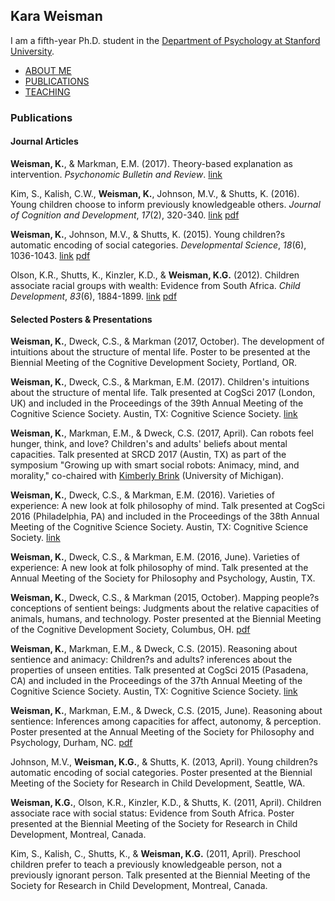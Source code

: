 ## Kara Weisman

I am a fifth-year Ph.D. student in the [Department of Psychology at Stanford University](https://psychology.stanford.edu/).

* [ABOUT ME](https://kgweisman.github.io/about)
* [PUBLICATIONS](https://kgweisman.github.io/publications)
* [TEACHING](https://kgweisman.github.io/teaching)

### Publications

#### Journal Articles

**Weisman, K.**, & Markman, E.M. (2017). Theory-based explanation as intervention. _Psychonomic Bulletin and Review_. [link](http://www.readcube.com/articles/10.3758/s13423-016-1207-2?author_access_token=sDJbPfAPbRSIbsLbDlGa8ZAH0g46feNdnc402WrhzyrXfM5itBtMyVjVlB6lonXukRiOpuDRan29-KQZFHMnjqz8isY7i0JADwz7M61StkaFLCPB5xg6ZdX_nyzcJ_t_fElFpwuVnNZVDUw3pDYyEg%3D%3D)

Kim, S., Kalish, C.W., **Weisman, K.**, Johnson, M.V., & Shutts, K. (2016). Young children choose to inform previously knowledgeable others. _Journal of Cognition and Development_, _17_(2), 320-340. [link](http://www.tandfonline.com/doi/abs/10.1080/15248372.2014.952731) [pdf](http://web.stanford.edu/~kweisman/publications/Kim,%20Kalish,%20Weisman,%20Johnson,%20&%20Shutts%20(2016).pdf)

**Weisman, K.**, Johnson, M.V., & Shutts, K. (2015). Young children?s automatic encoding of social categories. _Developmental Science_, _18_(6), 1036-1043. [link](http://onlinelibrary.wiley.com/doi/10.1111/desc.12269/full) [pdf](http://web.stanford.edu/~kweisman/publications/Weisman,%20Johnson,%20&%20Shutts%20(2015).pdf)

Olson, K.R., Shutts, K., Kinzler, K.D., & **Weisman, K.G.** (2012). Children associate racial groups with wealth: Evidence from South Africa. _Child Development_, _83_(6), 1884-1899. [link](http://onlinelibrary.wiley.com/doi/10.1111/j.1467-8624.2012.01819.x/abstract) [pdf](http://web.stanford.edu/~kweisman/publications/Olson,%20Shutts,%20Kinzler,%20&%20Weisman%20(2012).pdf)

#### Selected Posters & Presentations

**Weisman, K.**, Dweck, C.S., & Markman (2017, October). The development of intuitions about the structure of mental life. Poster to be presented at the Biennial Meeting of the Cognitive Development Society, Portland, OR.

**Weisman, K.**, Dweck, C.S., & Markman, E.M. (2017). Children's intuitions about the structure of mental life. Talk presented at CogSci 2017 (London, UK) and included in the Proceedings of the 39th Annual Meeting of the Cognitive Science Society. Austin, TX: Cognitive Science Society. [link](https://mindmodeling.org/cogsci2017/papers/0256/paper0256.pdf)

**Weisman, K.**, Markman, E.M., & Dweck, C.S. (2017, April). Can robots feel hunger, think, and love? Children's and adults' beliefs about mental capacities. Talk presented at SRCD 2017 (Austin, TX) as part of the symposium "Growing up with smart social robots: Animacy, mind, and morality," co-chaired with [Kimberly Brink](https://lsa.umich.edu/psych/people/graduate-students/kabrink.html) (University of Michigan).

**Weisman, K.**, Dweck, C.S., & Markman, E.M. (2016). Varieties of experience: A new look at folk philosophy of mind. Talk presented at CogSci 2016 (Philadelphia, PA) and included in the Proceedings of the 38th Annual Meeting of the Cognitive Science Society. Austin, TX: Cognitive Science Society. [link](https://mindmodeling.org/cogsci2016/papers/0472/paper0472.pdf)

**Weisman, K.**, Dweck, C.S., & Markman, E.M. (2016, June). Varieties of experience: A new look at folk philosophy of mind. Talk presented at the Annual Meeting of the Society for Philosophy and Psychology, Austin, TX.

**Weisman, K.**, Dweck, C.S., & Markman (2015, October). Mapping people?s conceptions of sentient beings: Judgments about the relative capacities of animals, humans, and technology. Poster presented at the Biennial Meeting of the Cognitive Development Society, Columbus, OH. [pdf](http://web.stanford.edu/~kweisman/publications/Weisman,%20Dweck,%20&%20Markman%20(2015%20CDS%20poster).pdf)

**Weisman, K.**, Markman, E.M., & Dweck, C.S. (2015). Reasoning about sentience and animacy: Children?s and adults? inferences about the properties of unseen entities. Talk presented at CogSci 2015 (Pasadena, CA) and included in the Proceedings of the 37th Annual Meeting of the Cognitive Science Society. Austin, TX: Cognitive Science Society. [link](https://mindmodeling.org/cogsci2015/papers/0450/paper0450.pdf)

**Weisman, K.**, Markman, E.M., & Dweck, C.S. (2015, June). Reasoning about sentience: Inferences among capacities for affect, autonomy, & perception. Poster presented at the Annual Meeting of the Society for Philosophy and Psychology, Durham, NC. [pdf](http://web.stanford.edu/~kweisman/publications/Weisman,%20Markman,%20&%20Dweck%20(2015%20SPP%20poster).pdf)

Johnson, M.V., **Weisman, K.G.**, & Shutts, K. (2013, April). Young children?s automatic encoding of social categories. Poster presented at the Biennial Meeting of the Society for Research in Child Development, Seattle, WA.

**Weisman, K.G.**, Olson, K.R., Kinzler, K.D., & Shutts, K. (2011, April). Children associate race with social status: Evidence from South Africa. Poster presented at the Biennial Meeting of the Society for Research in Child Development, Montreal, Canada.

Kim, S., Kalish, C., Shutts, K., & **Weisman, K.G.** (2011, April). Preschool children prefer to teach a previously knowledgeable person, not a previously ignorant person. Talk presented at the Biennial Meeting of the Society for Research in Child Development, Montreal, Canada.